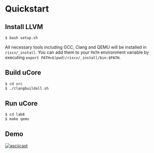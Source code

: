 # Quickstart

## Install LLVM

```bash
$ bash setup.sh
```

All necessary tools including GCC, Clang and QEMU will be installed in `riscv/_install`.
You can add them to your `PATH` environment variable by executing `export PATH=$(pwd)/riscv/_install/bin:$PATH`.

## Build uCore

```bash
$ cd src
$ ./clangbuildall.sh
```

## Run uCore

```bash
$ cd lab8
$ make qemu
```

## Demo

[![asciicast](https://asciinema.org/a/shxXAG3ohjvAJIjE23F4vh9FI.svg)](https://asciinema.org/a/shxXAG3ohjvAJIjE23F4vh9FI)
